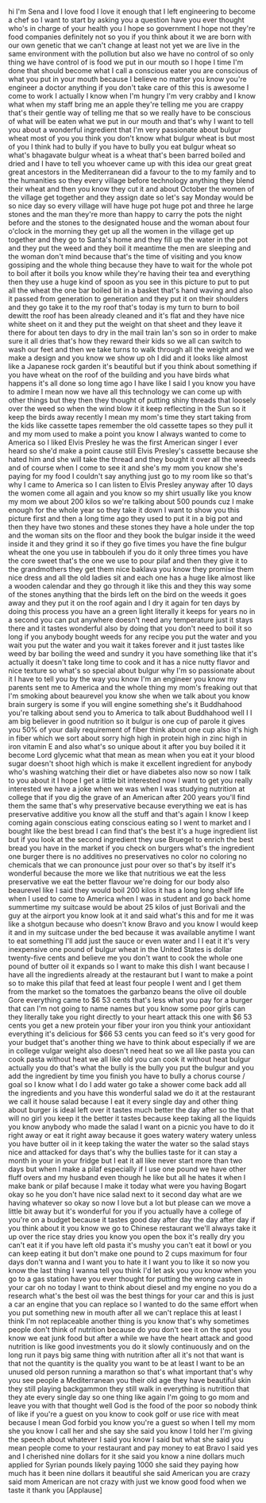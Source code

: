 
hi I&#39;m Sena and I love food I love it
enough that I left engineering to become
a chef so I want to start by asking you
a question have you ever thought who&#39;s
in charge of your health you I hope so
government I hope not
they&#39;re food companies definitely not so
you if you think about it we are born
with our own genetic that we can&#39;t
change at least not yet
we are live in the same environment with
the pollution but also we have no
control of so only thing we have control
of is food we put in our mouth so I hope
I time I&#39;m done that should become what
I call a conscious eater you are
conscious of what you put in your mouth
because I believe no matter you know
you&#39;re engineer a doctor anything if you
don&#39;t take care of this this is awesome
I come to work I actually I know when
I&#39;m hungry I&#39;m very crabby and I know
what when my staff bring me an apple
they&#39;re telling me you are crappy that&#39;s
their gentle way of telling me that so
we really have to be conscious of what
will be eaten what we put in our mouth
and that&#39;s why I want to tell you about
a wonderful ingredient that I&#39;m very
passionate about bulgur wheat most of
you you think you don&#39;t know what bulgur
wheat is but most of you I think had to
bully if you have to bully you eat
bulgur wheat so what&#39;s bhagavate bulgur
wheat is a wheat that&#39;s been barred
boiled and dried and I have to tell you
whoever came up with this idea our great
great great ancestors in the
Mediterranean did a favour
to the to my family and to the
humanities so they every village before
technology anything they blend their
wheat and then you know they cut it and
about October the women of the village
get together and they assign date so
let&#39;s say Monday would be so nice day so
every village will have huge pot huge
pot and three he large stones and the
man they&#39;re more than happy to carry the
pots the night before and the stones to
the designated house and the woman about
four o&#39;clock in the morning they get up
all the women in the village get up
together and they go to Santa&#39;s home and
they fill up the water in the pot and
they put the weed and they boil it
meantime the men are sleeping and the
woman don&#39;t mind because that&#39;s the time
of visiting and you know gossiping and
the whole thing because they have to
wait for the whole pot to boil after it
boils you know while they&#39;re having
their tea and everything then they use a
huge kind of spoon as you see in this
picture to put to put all the wheat the
one bar boiled bit in a basket that&#39;s
hand waving and also it passed from
generation to generation and they put it
on their shoulders and they go take it
to the my roof that&#39;s today is my turn
to burn to boil dewitt the roof has been
already cleaned and it&#39;s flat and they
have nice white sheet on it and they put
the weight on that sheet and they leave
it there for about ten days to dry in
the mail train Ian&#39;s son so in order to
make sure it all dries that&#39;s how they
reward their kids so we all can switch
to wash our feet and then we take turns
to walk through all the weight and we
make a design and you know we show up oh
I did and it looks like almost like a
Japanese rock garden it&#39;s beautiful but
if you think about something if you have
wheat on the roof of the building
and you have birds what happens it&#39;s all
done so long time ago I have like I said
I you know you have to admire I mean now
we have all this technology we can come
up with other things but they then they
thought of putting shiny threads that
loosely over the weed so when the wind
blow it it keep reflecting in the Sun so
it keep the birds away recently I mean
my mom&#39;s time they start taking from the
kids like cassette tapes remember the
old cassette tapes so they pull it and
my mom used to make a point you know I
always wanted to come to America so I
liked Elvis Presley he was the first
American singer I ever heard so she&#39;d
make a point cause still Elvis Presley&#39;s
cassette because she hated him and she
will take the thread and they bought it
over all the weeds and of course when I
come to see it and she&#39;s my mom you know
she&#39;s paying for my food I couldn&#39;t say
anything just go to my room like so
that&#39;s why I came to America so I can
listen to Elvis Presley anyway after 10
days the women come all again and you
know so my shirt usually like you know
my mom we about 200 kilos so we&#39;re
talking about 500 pounds cuz I make
enough for the whole year so they take
it down I want to show you this picture
first and then a long time ago they used
to put it in a big pot and then they
have two stones and these stones they
have a hole under the top and the woman
sits on the floor and they book the
bulgar inside it the weed inside it and
they grind it so if they go five times
you have the fine bulgur wheat the one
you use in tabbouleh if you do it only
three times you have the core sweet
that&#39;s the one we use to pour pilaf and
then they give it to the grandmothers
they get them nice baklava
you know they promise them nice dress
and all the old ladies sit and each one
has a huge like almost like a wooden
calendar and they go through it like
this and they this way some of the
stones anything that the birds left on
the bird on the weeds it goes away and
they put it on the roof again and I dry
it again for ten days by doing this
process you have an a green light
literally it keeps for years no in a
second you can put anywhere doesn&#39;t need
any temperature just it stays there and
it tastes wonderful also by doing that
you don&#39;t need to boil it so long if you
anybody bought weeds for any recipe you
put the water and you wait you put the
water and you wait it takes forever and
it just tastes like weed by bar boiling
the weed and sundry it you have
something like that it&#39;s actually it
doesn&#39;t take long time to cook and it
has a nice nutty flavor and nice texture
so what&#39;s so special about bulgur why
I&#39;m so passionate about it I have to
tell you by the way
you know I&#39;m an engineer you know my
parents sent me to America and the whole
thing my mom&#39;s freaking out that I&#39;m
smoking about beaurevel you know she
when we talk about you know brain
surgery is some if you will engine
something she&#39;s it Buddhahood you&#39;re
talking about send you to America to
talk about Buddhahood well I I am big
believer in good nutrition so it bulgur
is one cup of parole it gives you 50% of
your daily requirement of fiber think
about one cup also it&#39;s high in fiber
which we sort about sorry high high in
protein high in zinc high in iron
vitamin E and also what&#39;s so unique
about it after you buy boiled it it
become Lord glycemic what that mean as
mean when you eat it your blood sugar
doesn&#39;t shoot high which is make it
excellent ingredient for anybody who&#39;s
washing watching their diet or have
diabetes also now so now I talk to you
about it I hope I get a little bit
interested now I want to get you really
interested we have a joke when we was
when I was studying nutrition at college
that if you dig the grave of an American
after 200 years you&#39;ll find them the
same
that&#39;s why preservative because
everything we eat is has preservative
additive you know all the stuff and
that&#39;s again I know I keep coming again
conscious eating conscious eating so I
went to market and I bought like the
best bread I can find that&#39;s the best
it&#39;s a huge ingredient list but if you
look at the second ingredient they use
Bruegel to enrich the best bread you
have in the market if you check on
burgers what&#39;s the ingredient one burger
there is no additives no preservatives
no color no coloring no chemicals that
we can pronounce just pour over so
that&#39;s by itself it&#39;s wonderful because
the more we like that nutritious we eat
the less preservative we eat the better
flavour we&#39;re doing for our body also
beaurevel like I said they would boil
200 kilos it has a long long shelf life
when I used to come to America when I
was in student and go back home
summertime my suitcase would be about 25
kilos of just Borivali and the guy at
the airport you know look at it and said
what&#39;s this and for me it was like a
shotgun because who doesn&#39;t know Bravo
and you know I would keep it and in my
suitcase under the bed because it was
available anytime I want to eat
something I&#39;ll add just the sauce or
even water and I
I eat it it&#39;s very inexpensive one pound
of bulgur wheat in the United States is
dollar twenty-five cents and believe me
you don&#39;t want to cook the whole one
pound of butter oil it expands so I want
to make this dish I want because I have
all the ingredients already at the
restaurant but I want to make a point so
to make this pilaf that feed at least
four people I went and I get them from
the market so the tomatoes the garbanzo
beans the olive oil double Gore
everything came to $6 53 cents that&#39;s
less what you pay for a burger that can
I&#39;m not going to name names but you know
some poor girls can they literally take
you right
directly to your heart attack this one
with $6 53 cents you get a new protein
your fiber your iron you think your
antioxidant everything it&#39;s delicious
for $66 53 cents you can feed so it&#39;s
very good for your budget that&#39;s another
thing we have to think about especially
if we are in college
vulgar weight also doesn&#39;t need heat so
we all like pasta you can cook pasta
without heat we all like old you can
cook it without heat bulgur actually you
do that&#39;s what the bully is the bully
you put the bulgur and you add the
ingredient by time you finish you have
to bully a chorus course / goal so I
know what I do I add water go take a
shower
come back add all the ingredients and
you have this wonderful salad we do it
at the restaurant we call it house salad
because I eat it every single day and
other thing about burger is ideal left
over it tastes much better the day after
so the that will no girl you keep it the
better it tastes because keep taking all
the liquids you know anybody who made
the salad I want on a picnic you have to
do it right away or eat it right away
because it goes watery watery watery
unless you have butter oil in it keep
taking the water the water so the salad
stays nice and attacked for days that&#39;s
why the bullies taste for it can stay a
month in your in your fridge but I eat
it all like never start more than two
days but when I make a pilaf especially
if I use one pound
we have other fluff overs and my husband
even though he like but all he hates it
when I make bank or pilaf because I make
it today
what were you having Bogart okay so he
you don&#39;t have nice salad next to it
second day what are we having
whatever so okay so now I love but a lot
but please can we move a little bit away
but it&#39;s wonderful for you if you
actually have a college of you&#39;re on a
budget because it tastes good day after
day the day after day if you think about
it you know we go to Chinese restaurant
we&#39;ll always take it up
over the rice stay dries you know you
open the box it&#39;s really dry you can&#39;t
eat it if you have left old pasta it&#39;s
mushy you can&#39;t eat it bowl or you can
keep eating it but don&#39;t make one pound
to 2 cups maximum for four days don&#39;t
wanna and I want you to hate it I want
you to like it so now you know the last
thing I wanna tell you think I&#39;d let ask
you you know when you go to a gas
station have you ever thought for
putting the wrong caste in your car oh
no today I want to think about diesel
and my engine no you do a research
what&#39;s the best oil was the best things
for your car and this is just a car an
engine that you can replace so I wanted
to do the same effort when you put
something new in mouth after all we
can&#39;t replace this at least I think I&#39;m
not replaceable another thing is you
know that&#39;s why sometimes people don&#39;t
think of nutrition because do you don&#39;t
see it on the spot you know we eat junk
food but after a while we have the heart
attack
and good nutrition is like good
investments you do it slowly
continuously and on the long run it pays
big same thing with nutrition after all
it&#39;s not that want is that not the
quantity is the quality you want to be
at least I want to be an unused old
person running a marathon so that&#39;s what
important that&#39;s why you see people a
Mediterranean you their old age they
have beautiful skin they still playing
backgammon they still walk in everything
is nutrition that they ate every single
day so one thing like again I&#39;m going to
go mom and leave you with that thought
well God is the food of the poor so
nobody think of like if you&#39;re a guest
on you know to cook golf or use rice
with meat because I mean God forbid you
know you&#39;re a guest so when I tell my
mom she you know I call her and she say
she said you know I told her I&#39;m giving
the speech about whatever I said you
know I said but what she said you mean
people come to your restaurant and pay
money to eat Bravo
I said yes and I cherished nine dollars
for it she said you know a nine dollars
much
applied for Syrian pounds likely paying
1000 she said they paying how much has
it been nine dollars it beautiful she
said American you are crazy said mom
American are not crazy with just we know
good food when we taste it
thank you
[Applause]
